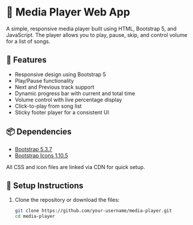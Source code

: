 # 🎵 Media Player Web App

A simple, responsive media player built using HTML, Bootstrap 5, and JavaScript. The player allows you to play, pause, skip, and control volume for a list of songs.

## 🚀 Features

- Responsive design using Bootstrap 5
- Play/Pause functionality
- Next and Previous track support
- Dynamic progress bar with current and total time
- Volume control with live percentage display
- Click-to-play from song list
- Sticky footer player for a consistent UI

  
## 📦 Dependencies

- [Bootstrap 5.3.7](https://getbootstrap.com/)
- [Bootstrap Icons 1.10.5](https://icons.getbootstrap.com/)

All CSS and icon files are linked via CDN for quick setup.

## 🔧 Setup Instructions

1. Clone the repository or download the files:
   ```bash
   git clone https://github.com/your-username/media-player.git
   cd media-player
